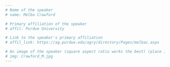 ```yaml
---
# Name of the speaker
# name: Melba Crawford 

# Primary affiliation of the speaker
# affil: Purdue University

# Link to the speaker's primary affiliation
# affil_link: https://ag.purdue.edu/agry/directory/Pages/melbac.aspx

# An image of the speaker (square aspect ratio works the best) (place in the `assets/img/speakers` directory)
# img: Crawford_M.jpg
---
```

<!-- Whatever you write below will show up as the speaker's bio -->
<!-- **Multi-modality Remote Sensing + Machine Learning in High Throughput Phenotyping of Row Crops**   -->

<!-- High-throughput phenotyping using high spatial, spectral, and temporal resolution
remote sensing (RS) data has become a critical part of the plant breeding chain focused on
reducing the time and cost of the selection process for the “best” genotypes with respect to the
trait(s) of interest. In this presentation, we investigate the potential of high resolution RGB,
visible and near infrared (VNIR) and short-wave infrared (SWIR) hyperspectral data, as well as
light detection and ranging (LiDAR) data acquired from UAV platforms for predicting
characteristics of sorghum and maize. In addition to direct measurements of traditional
phenotypes, these sensors potentially provide surrogate measurements for more complex plant
structural characteristics and chemistry-based responses, inviting leveraging of both traditional
and advanced capabilities in machine learning. We discuss opportunities and challenges
associated with acquisition, processing, and analysis of multi-year data acquired at the
Agronomy Center for Research and Education (ACRE) at Purdue University, USA. Examples
include detection/counting, multi-modality predictive modeling of more complex phenotypes,
and generalization of models across space/time.
 -->
